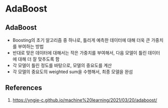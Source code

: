 # AdaBoost

## AdaBoost

- Boosting의 초기 알고리즘 중 하나로, 틀리게 예측한 데이터에 대해 더욱 큰 가중치를 부여하는 방법
- 반대로 맞은 데이터에 대해서는 작은 가중치를 부여해서, 다음 모델이 틀린 데이터에 대해 더 잘 맞추도록 함
- 각 모델이 틀린 정도를 바탕으로, 모델의 중요도를 계산
- 각 모델의 중요도의 weighted sum을 수행해서, 최종 모델을 완섬

## References

1. https://yngie-c.github.io/machine%20learning/2021/03/20/adaboost/
